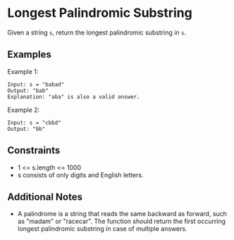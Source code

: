 # Longest Palindromic Substring

Given a string `s`, return the longest palindromic substring in `s`.

## Examples

Example 1:
```
Input: s = "babad"
Output: "bab"
Explanation: "aba" is also a valid answer.
```

Example 2:
```
Input: s = "cbbd"
Output: "bb"
```

## Constraints

* 1 <= s.length <= 1000
* s consists of only digits and English letters.

## Additional Notes
* A palindrome is a string that reads the same backward as forward, such as "madam" or "racecar". The function should return the first occurring longest palindromic substring in case of multiple answers.